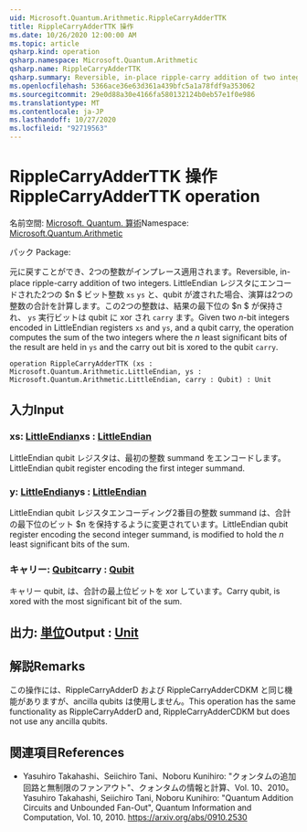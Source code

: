```yaml
---
uid: Microsoft.Quantum.Arithmetic.RippleCarryAdderTTK
title: RippleCarryAdderTTK 操作
ms.date: 10/26/2020 12:00:00 AM
ms.topic: article
qsharp.kind: operation
qsharp.namespace: Microsoft.Quantum.Arithmetic
qsharp.name: RippleCarryAdderTTK
qsharp.summary: Reversible, in-place ripple-carry addition of two integers. Given two $n$-bit integers encoded in LittleEndian registers `xs` and `ys`, and a qubit carry, the operation computes the sum of the two integers where the $n$ least significant bits of the result are held in `ys` and the carry out bit is xored to the qubit `carry`.
ms.openlocfilehash: 5366ace36e63d361a439bfc5a1a78fdf9a353062
ms.sourcegitcommit: 29e0d88a30e4166fa580132124b0eb57e1f0e986
ms.translationtype: MT
ms.contentlocale: ja-JP
ms.lasthandoff: 10/27/2020
ms.locfileid: "92719563"
---
```

# <a name="ripplecarryadderttk-operation"></a><span data-ttu-id="e861e-102">RippleCarryAdderTTK 操作</span><span class="sxs-lookup"><span data-stu-id="e861e-102">RippleCarryAdderTTK operation</span></span>

<span data-ttu-id="e861e-103">名前空間: [Microsoft. Quantum. 算術](xref:Microsoft.Quantum.Arithmetic)</span><span class="sxs-lookup"><span data-stu-id="e861e-103">Namespace: [Microsoft.Quantum.Arithmetic](xref:Microsoft.Quantum.Arithmetic)</span></span>

<span data-ttu-id="e861e-104">パック [](https://nuget.org/packages/)</span><span class="sxs-lookup"><span data-stu-id="e861e-104">Package: [](https://nuget.org/packages/)</span></span>


<span data-ttu-id="e861e-105">元に戻すことができ、2つの整数がインプレース適用されます。</span><span class="sxs-lookup"><span data-stu-id="e861e-105">Reversible, in-place ripple-carry addition of two integers.</span></span>
<span data-ttu-id="e861e-106">LittleEndian レジスタにエンコードされた2つの $n $ ビット整数 `xs` `ys` と、qubit が渡された場合、演算は2つの整数の合計を計算します。この2つの整数は、結果の最下位の $n $ が保持され、 `ys` 実行ビットは qubit に xor され `carry` ます。</span><span class="sxs-lookup"><span data-stu-id="e861e-106">Given two $n$-bit integers encoded in LittleEndian registers `xs` and `ys`, and a qubit carry, the operation computes the sum of the two integers where the $n$ least significant bits of the result are held in `ys` and the carry out bit is xored to the qubit `carry`.</span></span>

```qsharp
operation RippleCarryAdderTTK (xs : Microsoft.Quantum.Arithmetic.LittleEndian, ys : Microsoft.Quantum.Arithmetic.LittleEndian, carry : Qubit) : Unit
```


## <a name="input"></a><span data-ttu-id="e861e-107">入力</span><span class="sxs-lookup"><span data-stu-id="e861e-107">Input</span></span>

### <a name="xs--littleendian"></a><span data-ttu-id="e861e-108">xs: [LittleEndian](xref:Microsoft.Quantum.Arithmetic.LittleEndian)</span><span class="sxs-lookup"><span data-stu-id="e861e-108">xs : [LittleEndian](xref:Microsoft.Quantum.Arithmetic.LittleEndian)</span></span>

<span data-ttu-id="e861e-109">LittleEndian qubit レジスタは、最初の整数 summand をエンコードします。</span><span class="sxs-lookup"><span data-stu-id="e861e-109">LittleEndian qubit register encoding the first integer summand.</span></span>


### <a name="ys--littleendian"></a><span data-ttu-id="e861e-110">y: [LittleEndian](xref:Microsoft.Quantum.Arithmetic.LittleEndian)</span><span class="sxs-lookup"><span data-stu-id="e861e-110">ys : [LittleEndian](xref:Microsoft.Quantum.Arithmetic.LittleEndian)</span></span>

<span data-ttu-id="e861e-111">LittleEndian qubit レジスタエンコーディング2番目の整数 summand は、合計の最下位のビット $n を保持するように変更されています。</span><span class="sxs-lookup"><span data-stu-id="e861e-111">LittleEndian qubit register encoding the second integer summand, is modified to hold the $n$ least significant bits of the sum.</span></span>


### <a name="carry--qubit"></a><span data-ttu-id="e861e-112">キャリー: [Qubit](xref:microsoft.quantum.lang-ref.qubit)</span><span class="sxs-lookup"><span data-stu-id="e861e-112">carry : [Qubit](xref:microsoft.quantum.lang-ref.qubit)</span></span>

<span data-ttu-id="e861e-113">キャリー qubit, は、合計の最上位ビットを xor しています。</span><span class="sxs-lookup"><span data-stu-id="e861e-113">Carry qubit, is xored with the most significant bit of the sum.</span></span>



## <a name="output--unit"></a><span data-ttu-id="e861e-114">出力: [単位](xref:microsoft.quantum.lang-ref.unit)</span><span class="sxs-lookup"><span data-stu-id="e861e-114">Output : [Unit](xref:microsoft.quantum.lang-ref.unit)</span></span>



## <a name="remarks"></a><span data-ttu-id="e861e-115">解説</span><span class="sxs-lookup"><span data-stu-id="e861e-115">Remarks</span></span>

<span data-ttu-id="e861e-116">この操作には、RippleCarryAdderD および RippleCarryAdderCDKM と同じ機能がありますが、ancilla qubits は使用しません。</span><span class="sxs-lookup"><span data-stu-id="e861e-116">This operation has the same functionality as RippleCarryAdderD and, RippleCarryAdderCDKM but does not use any ancilla qubits.</span></span>

## <a name="references"></a><span data-ttu-id="e861e-117">関連項目</span><span class="sxs-lookup"><span data-stu-id="e861e-117">References</span></span>

- <span data-ttu-id="e861e-118">Yasuhiro Takahashi、Seiichiro Tani、Noboru Kunihiro: "クォンタムの追加回路と無制限のファンアウト"、クォンタムの情報と計算、Vol. 10、2010。</span><span class="sxs-lookup"><span data-stu-id="e861e-118">Yasuhiro Takahashi, Seiichiro Tani, Noboru Kunihiro: "Quantum Addition Circuits and Unbounded Fan-Out", Quantum Information and Computation, Vol. 10, 2010.</span></span>
  https://arxiv.org/abs/0910.2530